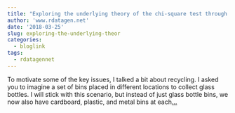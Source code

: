 ```yaml
---
title: "Exploring the underlying theory of the chi-square test through simulation - part 2"
author: 'www.rdatagen.net'
date: '2018-03-25'
slug: exploring-the-underlying-theor
categories:
  - bloglink
tags:
  - rdatagennet
---
```


To motivate some of the key issues, I talked a bit about recycling. I asked you to imagine a set of bins placed in different locations to collect glass bottles. I will stick with this scenario, but instead of just glass bottle bins, we now also have cardboard, plastic, and metal bins at each[... <i class="fas fa-external-link-alt"></i>](https://www.rdatagen.net/post/a-little-intuition-and-simulation-behind-the-chi-square-test-of-independence-part-2/)


